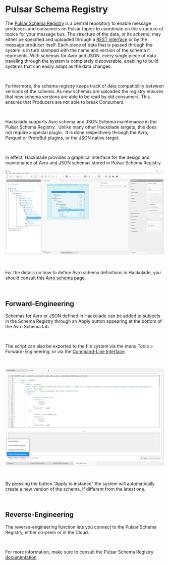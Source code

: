 # Pulsar Schema Registry

The [Pulsar Schema Registry](<https://pulsar.apache.org/docs/en/concepts-schema-registry/> "target=\"\_blank\"") is a central repository to enable message producers and consumers on Pulsar topics to coordinate on the structure of topics for your message bus. The structure of the data, or its *schema*, may either be specified and uploaded through a [REST interface](<http://pulsar.apache.org/admin-rest-api/?version=2.4.2#tag/schemas>) or by the message producer itself. Each piece of data that is passed through the system is in turn stamped with the name and version of the schema it represents. With schemas for Avro and JSON, every single piece of data traveling through the system is completely discoverable, enabling to build systems that can easily adapt as the data changes.

&nbsp;

Furthermore, the schema registry keeps track of data compatibility between versions of the schema. As new schemas are uploaded the registry ensures that new schema versions are able to be read by old consumers. This ensures that Producers are not able to break Consumers. 

&nbsp;

Hackolade supports Avro schema and JSON Schema maintenance in the Pulsar Schema Registry.&nbsp; Unlike many other Hackolade targets, this does not require a special plugin.&nbsp; It is done respectively through the Avro, Parquet or ProtoBuf plugins, or the JSON native target.

&nbsp;

In effect, Hackolade provides a graphical interface for the design and maintenance of Avro and JSON schemas stored in Pulsar Schema Registry.

![Pulsar workspace](<lib/Avro%20workspace.png>)

&nbsp;

For the details on how to define Avro schema definitions in Hackolade, you should consult this [Avro schema page](<Avroschema.md>).

&nbsp;

## Forward-Engineering

Schemas for Avro or JSON defined in Hackolade can be added to subjects in the Schema Registry through an Apply button appearing at the bottom of the Avro Schema tab.

&nbsp;

The script can also be exported to the file system via the menu Tools \> Forward-Engineering, or via the [Command-Line Interface](<CommandLineInterface.md>).

&nbsp;

![Pulsar Schema Registry forward-engineering](<lib/Pulsar%20Schema%20Registry%20forward-engineering.png>)

&nbsp;

By pressing the button "Apply to instance" the system will automatically create a new version of the schema, if different from the latest one.

&nbsp;

## Reverse-Engineering

The reverse-engineering function lets you connect to the Pulsar Schema Registry, either on-prem or in the Cloud. &nbsp;

&nbsp;

For more information, make sure to consult the Pulsar Schema Registry [documentation](<https://pulsar.apache.org/docs/en/schema-get-started/> "target=\"\_blank\"").

&nbsp;

